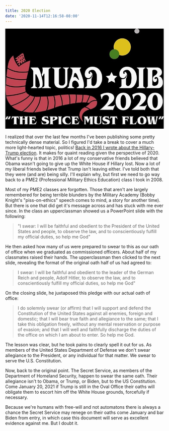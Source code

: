```yaml
---
title: 2020 Election
date: '2020-11-14T12:16:58-08:00'
---
```

![2020 election campaign poster](/assets/images/2020election.jpg)

I realized that over the last few months I've been publishing some pretty technically dense material.  So I figured I'd take a break to cover a much more light-hearted topic, politics! <a href="/post/20161109/">Back in 2016 I wrote about the Hillary-Trump election</a>.  It makes for quaint reading given the perspective of 2020.  What's funny is that in 2016 a lot of my conservative friends believed that Obama wasn't going to give up the White House if Hillary lost.  Now a lot of my liberal friends believe that Trump isn't leaving either.  I've told both that they were (and are) being silly.  I'll explain why, but first we need to go way back to a PME2 (Professional Military Ethics Education) class I took in 2008.  

Most of my PME2 classes are forgotten.  Those that aren't are largely remembered for being terrible blunders by the Military Academy (Bobby Knight's "piss-on-ethics" speech comes to mind, a story for another time). But there is one that did get it's message across and has stuck with me ever since.  In the class an upperclassman showed us a PowerPoint slide with the following:

> "I swear: I will be faithful and obedient to the President of the United States and people, to observe the law, and to conscientiously fulfill my official duties, so help me God"

He then asked how many of us were prepared to swear to this as our oath of office when we graduated as commissioned officers.  About half of my classmates raised their hands.  The upperclassman then clicked to the next slide, revealing the format of the original oath half of us had agreed to:

> I swear: I will be faithful and obedient to the leader of the German Reich and people, Adolf Hitler, to observe the law, and  to conscientiously fulfill my official duties, so help me God"

On the closing slide, he juxtaposed this pledge with our actual oath of office:

> I do solemnly swear (or affirm) that I will support and defend the Constitution of the United States against all enemies, foreign and domestic; that I will bear true faith and allegiance to the same; that I take this obligation freely, without any mental reservation or purpose of evasion; and that I will well and faithfully discharge the duties of the office on which I am about to enter. So help me God.

The lesson was clear, but he took pains to clearly spell it out for us.  As members of the United States Department of Defense we don't swear allegiance to the President, or any individual for that matter.  We swear to serve the U.S. Constitution. 

Now, back to the original point.  The Secret Service, as members of the Department of Homeland Security, happen to swear the same oath.  Their allegiance isn't to Obama, or Trump, or Biden, but to the US Constitution.   Come January 20, 2021 if Trump is still in the Oval Office their oaths will obligate them to escort him off the White House grounds, forcefully if necessary.  

Because we're humans with free-will and not automatons there is always a chance the Secret Service may renege on their oaths come January and bar Biden from entry, in which case this document will serve as excellent evidence against me.  But I doubt it.
